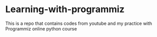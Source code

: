 # Learning-with-programmiz
This is a repo that contains  codes from youtube and my practice with Programmiz online python course
